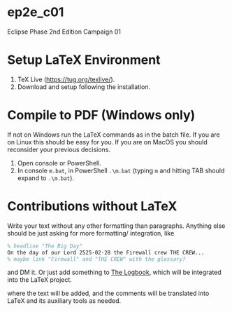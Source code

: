# ep2e_c01
Eclipse Phase 2nd Edition Campaign 01

# Setup LaTeX Environment

1. TeX Live (https://tug.org/texlive/).
1. Download and setup following the installation.


# Compile to PDF (Windows only)

If not on Windows run the LaTeX commands as in the batch file. If you are on Linux this should be easy for you. If you are on MacOS you should reconsider your previous decisions.

1. Open console or PowerShell.
1. In console `m.bat`, in PowerShell `.\m.bat` (typing `m` and hitting TAB should expand to `.\m.bat`).


# Contributions without LaTeX

Write your text without any other formatting than paragraphs. Anything else should be just asking for more formatting/ integration, like

```latex
% headline "The Big Day"
On the day of our Lord 2525-02-28 the Firewall crew THE CREW...
% maybe link "Firewall" and "THE CREW" with the glossary?
```

and DM it. Or just add something to [The Logbook](https://docs.google.com/document/d/1Bt4DGv5Dx-UilDSzQVBT0CZuOWF7NazVS-jlQy1pTF0/edit?usp=share_link), which will be integrated into the LaTeX project.

where the text will be added, and the comments will be translated into LaTeX and its auxiliary tools as needed.